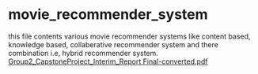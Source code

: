 # movie_recommender_system
this file contents various movie recommender systems like content based, knowledge based, collaberative recommender system and there combination i.e, hybrid recommender system.
[Group2_CapstoneProject_Interim_Report  Final-converted.pdf](https://github.com/rishabjain237/movie_recommender_system/files/11252950/Group2_CapstoneProject_Interim_Report.Final-converted.pdf)
